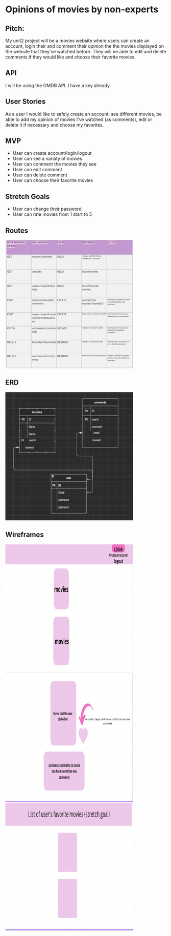 # Opinions of movies by non-experts

## Pitch:
My unit2 project will be a movies website where users can create an account, login their and comment their opinion the the movies displayed on the website that they've watched before. They will be able to edit and delete comments if they would like and choose their favorite movies.

## API
I will be using the OMDB API. I have a key already.


## User Stories
As a user I would like to safely create an account, see different movies, be able to add my opinion of movies I've watched (as comments), edit or delete it if necessary and choose my favorites.

## MVP
* User can create account/login/logout
* User can see a variaty of movies
* User can comment the movies they see
* User can edit comment
* User can delete comment
* User can choose their favorite movies

## Stretch Goals
* User can change their password
* User can rate movies from 1 start to 5

## Routes
<img src="./images/routes.png" width="400" height="400"/>

## ERD
<img src="./images/erd.png" width="400" height="400"/>

## Wireframes
<img src="./images/image1.png" width="400" height="400"/>
<img src="./images/image2.png" width="400" height="400"/>
<img src="./images/image3.png" width="400" height="400"/>